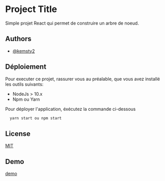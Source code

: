 # Project Title

Simple projet React qui permet de construire un arbre de noeud.

## Authors

- [@kemsty2](https://www.github.com/kemsty2)

## Déploiement

Pour executer ce projet, rassurer vous au préalable, que vous avez installé les outils suivants:

- NodeJs > 10.x
- Npm ou Yarn

Pour déployer l'application, éxécutez la commande ci-dessous

```bash
  yarn start ou npm start
```

## License

[MIT](https://choosealicense.com/licenses/mit/)

## Demo

[demo](https://eager-davinci-592924.netlify.app/)

